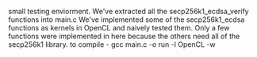 small testing enviorment.
We've extracted all the secp256k1_ecdsa_verify functions into main.c
We've implemented some of the secp256k1_ecdsa functions as kernels in OpenCL and naively tested them.
Only a few functions were implemented in here because the others need all of the secp256k1 library.
to compile - 
gcc main.c -o run -l OpenCL -w
